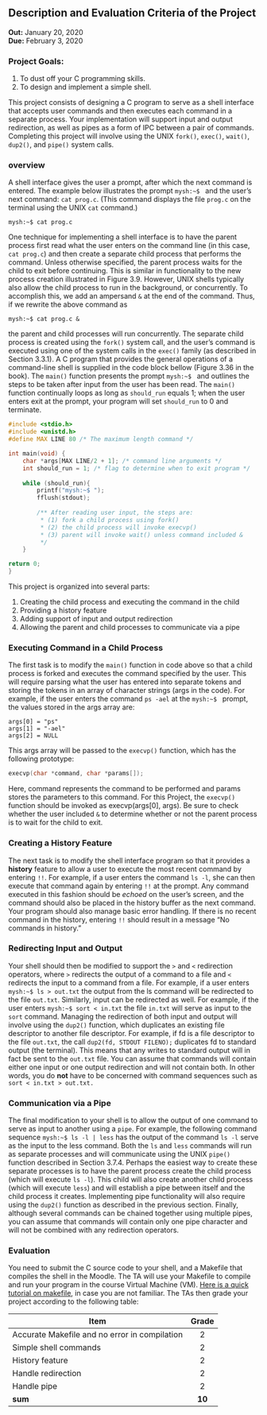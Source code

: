 ## Description and Evaluation Criteria of the Project
**Out:** January 20, 2020    
**Due:** February 3, 2020 

### Project Goals:
1. To dust off your C programming skills.
2. To design and implement a simple shell.

This project consists of designing a C program to serve as a shell interface that accepts user commands and then 
executes each command in a separate process. Your implementation will support input and output redirection, as well as 
pipes as a form of IPC between a pair of commands. Completing this project will involve using the UNIX `fork()`, `exec()`, 
`wait()`, `dup2()`, and `pipe()` system calls.

### overview
A shell interface gives the user a prompt, after which the next command is entered. The example below illustrates the 
prompt `mysh:~$ ` and the user’s next command: `cat prog.c`. (This command displays the file `prog.c` on the terminal using the 
UNIX `cat` command.)

```mysh:~$ cat prog.c```

One technique for implementing a shell interface is to have the parent process first read what the user enters on the 
command line (in this case, `cat prog.c`) and then create a separate child process that performs the command. Unless 
otherwise specified, the parent process waits for the child to exit before continuing. This is similar in 
functionality to the new process creation illustrated in Figure 3.9. However, UNIX shells typically also allow the 
child process to run in the background, or concurrently. To accomplish this, we add an ampersand `&` at the end of 
the command. Thus, if we rewrite the above command as

```mysh:~$ cat prog.c &```

the parent and child processes will run concurrently. The separate child process is created using the `fork()` system 
call, and the user’s command is executed using one of the system calls in the `exec()` family (as described in Section 
3.3.1). A C program that provides the general operations of a command-line shell
is supplied in the code block bellow (Figure 3.36 in the book). The `main()` function presents the prompt `mysh:~$ ` and 
outlines the steps to be taken after input from the user has been read. The `main()` function continually loops as long
as `should_run` equals 1; when the user enters exit at the prompt, your program will set `should_run` to 0 and terminate.

```c
#include <stdio.h> 
#include <unistd.h>
#define MAX LINE 80 /* The maximum length command */

int main(void) {
    char *args[MAX LINE/2 + 1]; /* command line arguments */ 
    int should_run = 1; /* flag to determine when to exit program */
    
    while (should_run){ 
        printf("mysh:~$ "); 
        fflush(stdout);
        
        /** After reading user input, the steps are:  
         * (1) fork a child process using fork()  
         * (2) the child process will invoke execvp()  
         * (3) parent will invoke wait() unless command included & 
         */
    }

return 0;
}
```
This project is organized into several parts: 
1. Creating the child process and executing the command in the child 
2. Providing a history feature 
3. Adding support of input and output redirection 
4. Allowing the parent and child processes to communicate via a pipe

### Executing Command in a Child Process 

The first task is to modify the `main()` function in code above so that a child process is forked and executes the 
command specified by the user. This will require parsing what the user has entered into separate tokens and storing 
the tokens in an array of character strings (args in the code). For example, if the user enters the command `ps -ael` 
at the `mysh:~$ ` prompt, the values stored in the args array are:
```
args[0] = "ps" 
args[1] = "-ael" 
args[2] = NULL
```
This args array will be passed to the `execvp()` function, which has the following prototype:

```c
execvp(char *command, char *params[]);
```
Here, command represents the command to be performed and params stores the parameters to this command. For this 
Project, the `execvp()` function should be invoked as execvp(args[0], args). Be sure to check whether the user 
included `&` to determine whether or not the parent process is to wait for the child to exit.

### Creating a History Feature
The next task is to modify the shell interface program so that it provides a **history** feature to allow a user to 
execute the most recent command by entering `!!`. For example, if a user enters the command `ls -l`, she can then execute
that command again by entering `!!` at the prompt. Any command executed in this fashion should be *echoed* on the user’s
screen, and the command should also be placed in the history buffer as the next command. Your program should also
manage basic error handling. If there is no recent command in the history, entering `!!` should result in a message 
“No commands in history.”

### Redirecting Input and Output
Your shell should then be modified to support the `>` and `<` redirection operators, where `>` redirects the output 
of a command to a file and `<` redirects the input to a command from a file. For example, if a user enters 
```mysh:~$ ls > out.txt``` the output from the ls command will be redirected to the file `out.txt`. Similarly, input can be
redirected as well. For example, if the user enters ```mysh:~$ sort < in.txt``` the file `in.txt` will serve as input to the
`sort` command. Managing the redirection of both input and output will involve using the `dup2()` function, which
duplicates an existing file descriptor to another file descriptor. For example, if fd is a file descriptor to the 
file `out.txt`, the call ```dup2(fd, STDOUT FILENO);``` duplicates fd to standard output (the terminal). This means that
any writes to standard output will in fact be sent to the `out.txt` file. You can assume that commands will contain
either one input or one output redirection and will not contain both. In other words, you do **not** have to be concerned 
with command sequences such as ```sort < in.txt > out.txt.```

### Communication via a Pipe
The final modification to your shell is to allow the output of one command to serve as input to another using a 
`pipe`. For example, the following command sequence ```mysh:~$ ls -l | less``` has the output of the command `ls -l` 
serve as the input to the less command. Both the `ls` and `less` commands will run as separate processes and will 
communicate using the UNIX `pipe()` function described in Section 3.7.4. Perhaps the easiest way to create these 
separate processes is to have the parent process create the child process (which will execute `ls -l`). This child will
also create another child process (which will execute `less`) and will establish a pipe between itself and the child
process it creates. Implementing pipe functionality will also require using the `dup2()` function as described in the
previous section. Finally, although several commands can be chained together using multiple pipes, you can assume 
that commands will contain only one pipe character and will not be combined with any redirection operators.

### Evaluation 
You need to submit the C source code to your shell, and a Makefile that compiles the shell in the Moodle. The TA will 
use your Makefile to compile and run your program in the course Virtual Machine (VM). 
[Here is a quick tutorial on makefile](http://www.cs.colby.edu/maxwell/courses/tutorials/maketutor/), in case you are 
not familiar. The TAs then grade your project according to the following table:

| Item        | Grade           |
| ------------- |:-------------:|
| Accurate Makefile and no error in compilation      | 2 |
| Simple shell commands                              | 2 |
| History feature                                    | 2 |
| Handle redirection                                 | 2 |
| Handle pipe                                        | 2 |
| **sum**                                            | **10** | 